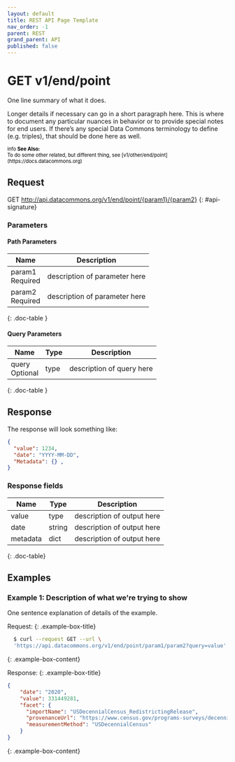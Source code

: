 ```yaml
---
layout: default
title: REST API Page Template
nav_order: -1
parent: REST
grand_parent: API
published: false
---
```


# GET v1/end/point

One line summary of what it does.

Longer details if necessary can go in a short paragraph here. This is where to document any particular nuances in behavior or to provide special notes for end users. If there’s any special Data Commons terminology to define (e.g. triples), that should be done here as well.

<div markdown="span" class="alert alert-warning" role="alert" style="color:black; font-size: 0.8em">
    <span class="material-icons md-16">info </span><b>See Also:</b><br />
    To do some other related, but different thing, see [v1/other/end/point](https://docs.datacommons.org)
</div>


## Request
GET http://api.datacommons.org/v1/end/point/{param1}/{param2}
{: #api-signature}
<script src="/assets/js/syntax_highlighting.js"></script>


### Parameters
#### Path Parameters

Name | Description
--- | ---
param1 <br /> <required-tag>Required</required-tag> | description of parameter here
param2 <br /> <required-tag>Required</required-tag> | description of parameter here
{: .doc-table }

#### Query Parameters

Name | Type | Description
--- | --- | ---
query <br /> <optional-tag>Optional</optional-tag> | type | description of query here
{: .doc-table }

## Response
The response will look something like:
```json
{
  "value": 1234,
  "date": "YYYY-MM-DD",
  "Metadata": {} ,
}
```

### Response fields

| Name | Type | Description |
| --- | --- | --- |
| value | type | description of output here |
| date | string | description of output here |
| metadata | dict | description of output here |
{: .doc-table}

## Examples

### Example 1: Description of what we're trying to show
One sentence explanation of details of the example.

Request:
{: .example-box-title}
```bash
  $ curl --request GET --url \
  'https://api.datacommons.org/v1/end/point/param1/param2?query=value'
```
{: .example-box-content}


Response:
{: .example-box-title}
```json
{
    "date": "2020",
    "value": 331449281,
    "facet": {
      "importName": "USDecennialCensus_RedistrictingRelease",
      "provenanceUrl": "https://www.census.gov/programs-surveys/decennial-census/about/rdo/summary-files.html",
      "measurementMethod": "USDecennialCensus"
    }
}
```
{: .example-box-content}

